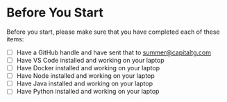 # Before You Start
Before you start, please make sure that you have completed each of these items:

- [ ] Have a GitHub handle and have sent that to summer@capitaltg.com
- [ ] Have VS Code installed and working on your laptop
- [ ] Have Docker installed and working on your laptop
- [ ] Have Node installed and working on your laptop
- [ ] Have Java installed and working on your laptop
- [ ] Have Python installed and working on your laptop
